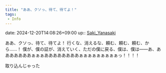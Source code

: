 ```yaml
---
title: "ああ、クソっ、待て、待てよ！"
tags:
 - Info
---
```


date: 2024-12-20T14:08:26+09:00
up:: [Saki_Yanasaki](../Bar/Novel/Nacaria/Saki_Yanasaki.md)

ああ、クソっ、待て、待てよ！
行くな、消えるな、頼む、頼む、頼む、から……！
僕が、僕の証が、消えていく、ただの僕に戻る、僕は、僕は――あ、あああああああぁぁぁああああああああぁぁぁぁぁぁぁぁぁっ！！！！

取り込んじゃった